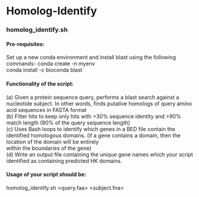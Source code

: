# Homolog-Identify

### homolog_identify.sh 
#### Pre-requisites: <br>
Set up a new conda environment and install blast using the following commands-
conda create -n myenv <br>
conda install -c bioconda blast <br>

#### Functionality of the script: <br>

(a) Given a protein sequence query, performs a blast search against a nucleotide subject. In other words, finds putative homologs of query amino acid sequences in FASTA format <br>
(b) Filter hits to keep only hits with >30% sequence identity and >90% match length (90% of the query sequence length) <br>
(c) Uses Bash loops to identify which genes in a BED file contain the identified homologous domains. (if a gene contains a domain, then the location of the domain will be entirely <br>
    within the boundaries of the gene) <br>
(d) Write an output file containing the unique gene names which your script identified as containing predicted HK domains. <br>

#### Usage of your script should be: <br>

homolog_identify.sh <query.faa> <subject.fna> <bedfile> <outfile> <br>
